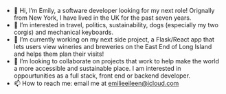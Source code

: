 - 👋 Hi, I’m Emily, a software developer looking for my next role! Orignally from New York, I have lived in the UK for the past seven years. 
- 👀 I’m interested in travel, politics, sustainability, dogs (especially my two corgis) and mechanical keyboards. 
- 🌱 I’m currently working on my next side project, a Flask/React app that lets users view wineries and breweries on the East End of Long Island and helps them plan their visits!
- 💞️ I’m looking to collaborate on projects that work to help make the world a more accessible and sustainable place. I am interested in oppourtunities as a full stack, front end or backend developer. 
- 📫 How to reach me: email me at emilieeileen@icloud.com

<!---
emilieeileen/emilieeileen is a ✨ special ✨ repository because its `README.md` (this file) appears on your GitHub profile.
You can click the Preview link to take a look at your changes.
--->

